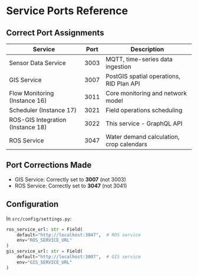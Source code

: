 # Service Ports Reference

## Correct Port Assignments

| Service | Port | Description |
|---------|------|-------------|
| Sensor Data Service | 3003 | MQTT, time-series data ingestion |
| GIS Service | 3007 | PostGIS spatial operations, RID Plan API |
| Flow Monitoring (Instance 16) | 3011 | Core monitoring and network model |
| Scheduler (Instance 17) | 3021 | Field operations scheduling |
| ROS-GIS Integration (Instance 18) | 3022 | This service - GraphQL API |
| ROS Service | 3047 | Water demand calculation, crop calendars |

## Port Corrections Made
- GIS Service: Correctly set to **3007** (not 3003)
- ROS Service: Correctly set to **3047** (not 3041)

## Configuration
In `src/config/settings.py`:
```python
ros_service_url: str = Field(
    default="http://localhost:3047",  # ROS service
    env="ROS_SERVICE_URL"
)
gis_service_url: str = Field(
    default="http://localhost:3007",  # GIS service
    env="GIS_SERVICE_URL"
)
```